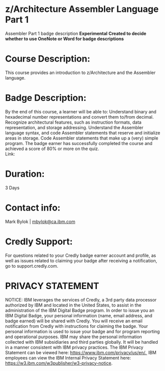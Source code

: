 # z/Architecture Assembler Language Part 1
Assembler Part 1 badge description 
**Experimental** 
**Created to decide whether to use OneNote or Word for badge descriptions** 

# Course Description:  
This course provides an introduction to z/Architecture and the Assembler language. 

# Badge Description:  
By the end of this course, a learner will be able to: 
Understand binary and hexadecimal number representations and convert them to/from decimal. 
Recognize architectural features, such as instruction formats, data representation, and storage addressing. 
Understand the Assembler language syntax, and code Assembler statements that reserve and initialize areas in storage. 
Code Assembler statements that make up a (very) simple program. 
The badge earner has successfully completed the course and achieved a score of 80% or more on the quiz.  
Link: [](https://learn.ibm.com/course/view.php?id=12127) 

# Duration: 
3 Days 

# Contact info: 
Mark Bylok | mbylok@ca.ibm.com 

# Credly Support:
For questions related to your Credly badge earner account and profile, as well as issues related to claiming your badge after receiving a notification, go to support.credly.com. 

# PRIVACY STATEMENT  
NOTICE: IBM leverages the services of Credly, a 3rd party data processor authorized by IBM and located in the United States, to assist in the administration of the IBM Digital Badge program. In order to issue you an IBM Digital Badge, your personal information (name, email address, and badge earned) will be shared with Credly. You will receive an email notification from Credly with instructions for claiming the badge. Your personal information is used to issue your badge and for program reporting and operational purposes. IBM may share the personal information collected with IBM subsidiaries and third parties globally. It will be handled in a manner consistent with IBM privacy practices. The IBM Privacy Statement can be viewed here: https://www.ibm.com/privacy/us/en/.  IBM employees can view the IBM Internal Privacy Statement here: https://w3.ibm.com/w3publisher/w3-privacy-notice. 
 
